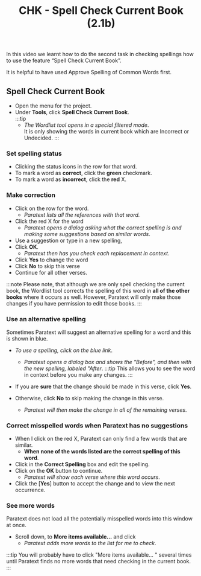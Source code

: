 ﻿---
title: CHK - Spell Check Current Book (2.1b)
---
In this video we learnt how to do the second task in checking spellings how to use the feature “Spell Check Current Book”.

It is helpful to have used Approve Spelling of Common Words first.

## Spell Check Current Book

-  Open the menu for the project.
-  Under **Tools**, click **Spell Check Current Book**.  
    :::tip
    -  *The Wordlist tool opens in a special filtered mode*.  
    It is only showing the words in current book which are Incorrect or Undecided.
    :::

### Set spelling status

-  Clicking the status icons in the row for that word.
-  To mark a word as **correct**, click the **green** checkmark.
-  To mark a word as **incorrect**, click the **red** X.

### Make correction

-  Click on the row for the word.  
    -  *Paratext lists all the references with that word.*
-  Click the red X for the word
    -  *Paratext opens a dialog asking what the correct spelling is and making some suggestions based on similar words*.
-  Use a suggestion or type in a new spelling,
-  Click **OK**.  
    -  *Paratext then has you check each replacement in context*.
-  Click **Yes** to change the word
-  Click **No** to skip this verse
-  Continue for all other verses.

:::note
Please note, that although we are only spell checking the current book, the Wordlist tool corrects the spelling of this word in **all of the other books** where it occurs as well. However, Paratext will only make those changes if you have permission to edit those books.
:::
### Use an alternative spelling

Sometimes Paratext will suggest an alternative spelling for a word and this is shown in blue.
-  *To use a spelling, click on the blue link*.  
   -  *Paratext opens a dialog box and shows the "Before", and then with the new spelling, labeled "After*.
    :::tip
    This allows you to see the word in context before you make any changes.
    :::

-  If you are **sure** that the change should be made in this verse, click **Yes**.
-  Otherwise, click **No** to skip making the change in this verse.
    -  *Paratext will then make the change in all of the remaining verses*.

### Correct misspelled words when Paratext has no suggestions

-  When I click on the red X, Paratext can only find a few words that are similar.  
    -  **When none of the words listed are the correct spelling of this word**.
-  Click in the **Correct Spelling** box and edit the spelling.
-  Click on the **OK** button to continue.  
    -  *Paratext will show each verse where this word occurs*.
-  Click the [**Yes**] button to accept the change and to view the next occurrence.

### See more words

Paratext does not load all the potentially misspelled words into this window at once.

-  Scroll down, to **More items available…** and click  
    -  *Paratext adds more words to the list for me to check*.

:::tip
You will probably have to click "More items available… " several times until Paratext finds no more words that need checking in the current book.
:::
